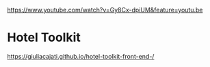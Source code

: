 https://www.youtube.com/watch?v=Gy8Cx-dpiUM&feature=youtu.be


# Hotel Toolkit

https://giuliacajati.github.io/hotel-toolkit-front-end-/
